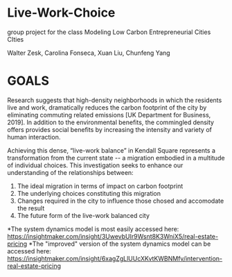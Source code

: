 # Live-Work-Choice
 group project for the class Modeling Low Carbon Entrepreneurial Cities CIties
 
 Walter Zesk, Carolina Fonseca, Xuan Liu, Chunfeng Yang
 
# GOALS
Research suggests that high-density neighborhoods in which the residents live and work, dramatically reduces the carbon footprint of the city by eliminating commuting related emissions [UK Department for Business, 2019].  In addition to the environmental benefits, the commingled density offers provides social benefits by increasing the intensity and variety of human interaction.

Achieving this dense, “live-work balance” in Kendall Square represents a transformation from the current state -- a migration embodied in a multitude of individual choices.  This investigation seeks to enhance our understanding of the relationships between:

1. The ideal migration in terms of impact on carbon footprint
2. The underlying choices constituting this migration
3. Changes required in the city to influence those chosed and accomodate the result
4. The future form of the live-work balanced city



*The system dynamics model is most easily accessed here: https://insightmaker.com/insight/3UwevbUIr9Wsnt8K3WniX5/real-estate-pricing
*The "improved" version of the system dynamics model can be accessed here: https://insightmaker.com/insight/6xagZgLlUUcXKvtKWBNMfv/intervention-real-estate-pricing
